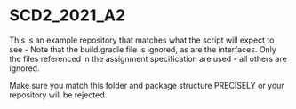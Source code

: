 # SCD2_2021_A2

This is an example repository that matches what the script will expect to see - Note that the build.gradle file is ignored, as are the interfaces. Only the files referenced in the assignment specification are used - all others are ignored.

Make sure you match this folder and package structure PRECISELY or your repository will be rejected.
